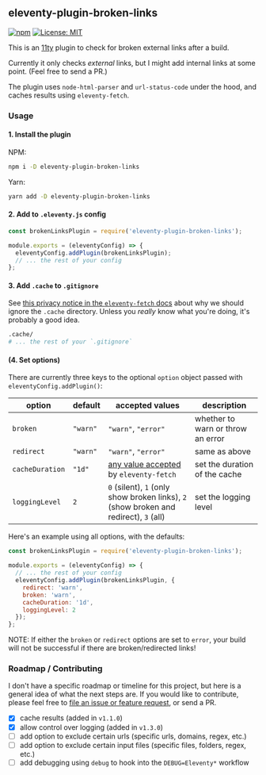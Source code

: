 ## eleventy-plugin-broken-links

[![npm](https://img.shields.io/npm/v/eleventy-plugin-broken-links)](https://www.npmjs.com/package/eleventy-plugin-broken-links)
[![License: MIT](https://img.shields.io/badge/License-MIT-yellow.svg)](https://opensource.org/licenses/MIT)

This is an [11ty](https://www.11ty.dev/) plugin to check for broken external links after a build.

Currently it only checks _external_ links, but I might add internal links at some point. (Feel free to send a PR.)

The plugin uses `node-html-parser` and `url-status-code` under the hood, and caches results using `eleventy-fetch`.

### Usage

#### 1. Install the plugin

NPM:

```bash
npm i -D eleventy-plugin-broken-links
```

Yarn:

```bash
yarn add -D eleventy-plugin-broken-links
```

#### 2. Add to `.eleventy.js` config

```js
const brokenLinksPlugin = require('eleventy-plugin-broken-links');

module.exports = (eleventyConfig) => {
  eleventyConfig.addPlugin(brokenLinksPlugin);
  // ... the rest of your config
};
```

#### 3. Add `.cache` to `.gitignore`

See [this privacy notice in the `eleventy-fetch` docs](https://www.11ty.dev/docs/plugins/fetch/#installation) about why we should ignore the `.cache` directory. Unless you _really_ know what you're doing, it's probably a good idea.

```bash
.cache/
# ... the rest of your `.gitignore`
```

#### (4. Set options)

There are currently three keys to the optional `option` object passed with `eleventyConfig.addPlugin()`:

| option          | default  | accepted values                                                                                              | description                       |
| --------------- | -------- | ------------------------------------------------------------------------------------------------------------ | --------------------------------- |
| `broken`        | `"warn"` | `"warn"`, `"error"`                                                                                          | whether to warn or throw an error |
| `redirect`      | `"warn"` | `"warn"`, `"error"`                                                                                          | same as above                     |
| `cacheDuration` | `"1d"`   | [any value accepted](https://www.11ty.dev/docs/plugins/fetch/#change-the-cache-duration) by `eleventy-fetch` | set the duration of the cache     |
| `loggingLevel` | `2` | `0` (silent), `1` (only show broken links), `2` (show broken and redirect), `3` (all) | set the logging level |

Here's an example using all options, with the defaults:

```js
const brokenLinksPlugin = require('eleventy-plugin-broken-links');

module.exports = (eleventyConfig) => {
  // ... the rest of your config
  eleventyConfig.addPlugin(brokenLinksPlugin, {
    redirect: 'warn',
    broken: 'warn',
    cacheDuration: '1d',
    loggingLevel: 2
  });
};
```

NOTE: If either the `broken` or `redirect` options are set to `error`, your build will not be successful if there are broken/redirected links!

### Roadmap / Contributing

I don't have a specific roadmap or timeline for this project, but here is a general idea of what the next steps are. If you would like to contribute, please feel free to [file an issue or feature request](https://github.com/bradleyburgess/eleventy-plugin-broken-links/issues), or send a PR.

- [x] cache results (added in `v1.1.0`)
- [x] allow control over logging (added in `v1.3.0`)
- [ ] add option to exclude certain urls (specific urls, domains, regex, etc.)
- [ ] add option to exclude certain input files (specific files, folders, regex, etc.)
- [ ] add debugging using `debug` to hook into the `DEBUG=Eleventy*` workflow
